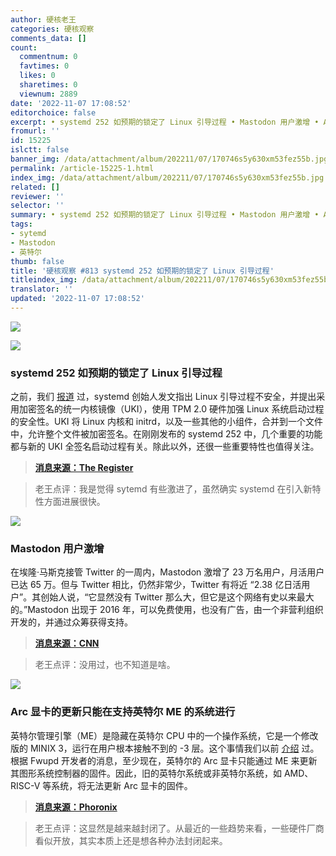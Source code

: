 ```yaml
---
author: 硬核老王
categories: 硬核观察
comments_data: []
count:
  commentnum: 0
  favtimes: 0
  likes: 0
  sharetimes: 0
  viewnum: 2889
date: '2022-11-07 17:08:52'
editorchoice: false
excerpt: • systemd 252 如预期的锁定了 Linux 引导过程 • Mastodon 用户激增 • Arc 显卡的更新只能在支持英特尔 ME 的系统进行
fromurl: ''
id: 15225
islctt: false
banner_img: /data/attachment/album/202211/07/170746s5y630xm53fez55b.jpg
permalink: /article-15225-1.html
index_img: /data/attachment/album/202211/07/170746s5y630xm53fez55b.jpg
related: []
reviewer: ''
selector: ''
summary: • systemd 252 如预期的锁定了 Linux 引导过程 • Mastodon 用户激增 • Arc 显卡的更新只能在支持英特尔 ME 的系统进行
tags:
- sytemd
- Mastodon
- 英特尔
thumb: false
title: '硬核观察 #813 systemd 252 如预期的锁定了 Linux 引导过程'
titleindex_img: /data/attachment/album/202211/07/170746s5y630xm53fez55b.jpg
translator: ''
updated: '2022-11-07 17:08:52'
---
```


![](/data/attachment/album/202211/07/170746s5y630xm53fez55b.jpg)


![](/data/attachment/album/202211/07/170755d8bivwffrxib7rbt.jpg)


### systemd 252 如预期的锁定了 Linux 引导过程


之前，我们 [报道](/article-15184-1.html) 过，systemd 创始人发文指出 Linux 引导过程不安全，并提出采用加密签名的统一内核镜像（UKI），使用 TPM 2.0 硬件加强 Linux 系统启动过程的安全性。UKI 将 Linux 内核和 initrd，以及一些其他的小组件，合并到一个文件中，允许整个文件被加密签名。在刚刚发布的 systemd 252 中，几个重要的功能都与新的 UKI 全签名启动过程有关。除此以外，还很一些重要特性也值得关注。



> 
> **[消息来源：The Register](https://www.theregister.com/2022/11/03/version_252_systemd/)**
> 
> 
> 



> 
> 老王点评：我是觉得 sytemd 有些激进了，虽然确实 systemd 在引入新特性方面进展很快。
> 
> 
> 


![](/data/attachment/album/202211/07/170808niq9okmlt6e697e1.jpg)


### Mastodon 用户激增


在埃隆·马斯克接管 Twitter 的一周内，Mastodon 激增了 23 万名用户，月活用户已达 65 万。但与 Twitter 相比，仍然非常少，Twitter 有将近 “2.38 亿日活用户”。其创始人说，“它显然没有 Twitter 那么大，但它是这个网络有史以来最大的。”Mastodon 出现于 2016 年，可以免费使用，也没有广告，由一个非营利组织开发的，并通过众筹获得支持。



> 
> **[消息来源：CNN](https://www.cnn.com/2022/11/05/tech/mastodon/index.html)**
> 
> 
> 



> 
> 老王点评：没用过，也不知道是啥。
> 
> 
> 


![](/data/attachment/album/202211/07/170823hp9gnntjtf9i8v91.jpg)


### Arc 显卡的更新只能在支持英特尔 ME 的系统进行


英特尔管理引擎（ME）是隐藏在英特尔 CPU 中的一个操作系统，它是一个修改版的 MINIX 3，运行在用户根本接触不到的 -3 层。这个事情我们以前 [介绍](/article-9040-1.html) 过。根据 Fwupd 开发者的消息，至少现在，英特尔的 Arc 显卡只能通过 ME 来更新其图形系统控制器的固件。因此，旧的英特尔系统或非英特尔系统，如 AMD、RISC-V 等系统，将无法更新 Arc 显卡的固件。



> 
> **[消息来源：Phoronix](https://www.phoronix.com/news/Intel-GSC-Firmware-Needs-ME)**
> 
> 
> 



> 
> 老王点评：这显然是越来越封闭了。从最近的一些趋势来看，一些硬件厂商看似开放，其实本质上还是想各种办法封闭起来。
> 
> 
>